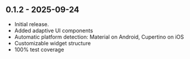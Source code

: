 ## 0.1.2 - 2025-09-24
- Initial release.
- Added adaptive UI components
- Automatic platform detection: Material on Android, Cupertino on iOS
- Customizable widget structure
- 100% test coverage
